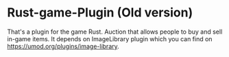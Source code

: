 # Rust-game-Plugin (Old version)
That's a plugin for the game Rust. Auction that allows people to buy and sell in-game items.
It depends on ImageLibrary plugin which you can find on https://umod.org/plugins/image-library.
